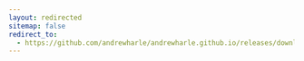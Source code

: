```yaml
---
layout: redirected
sitemap: false
redirect_to:
  - https://github.com/andrewharle/andrewharle.github.io/releases/download/supercronic/v0.2.1/supercronic-linux-arm64
---
```

